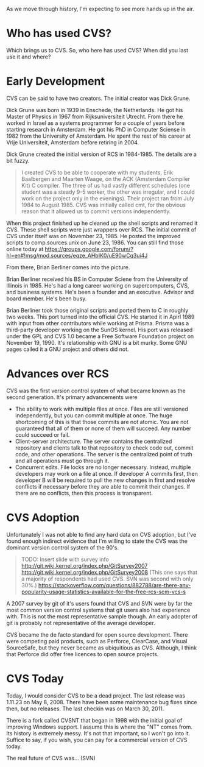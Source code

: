 As we move through history, I'm expecting to see more hands up in the air.

# Who has used CVS?
Which brings us to CVS. So, who here has used CVS? When did you last use it and where? 

# Early Development

CVS can be said to have two creators. The initial creator was Dick Grune.

Dick Grune was born in 1939 in Enschede, the Netherlands. He got his Master of Physics in 1967 from Rijksuniversiteit Utrecht. From there he worked in Israel as a systems programmer for a couple of years before starting research in Amsterdam. He got his PhD in Computer Sciense in 1982 from the University of Amsterdam. He spent the rest of his career at Vrije Universiteit, Amsterdam before retiring in 2004.

Dick Grune created the initial version of RCS in 1984-1985. The details are a bit fuzzy.

> I created CVS to be able to cooperate with my students, Erik Baalbergen and Maarten Waage, on the ACK (Amsterdam Compiler Kit) C compiler. The three of us had vastly different schedules (one student was a steady 9-5 worker, the other was irregular, and I could work on the project only in the evenings). Their project ran from July 1984 to August 1985. CVS was initially called cmt, for the obvious reason that it allowed us to commit versions independently.

When this project finished up he cleaned up the shell scripts and renamed it CVS. These shell scripts were just wrappers over RCS. The initial commit of CVS under itself was on November 23, 1985. He posted the improved scripts to comp.sources.unix on June 23, 1986. You can still find those online today at https://groups.google.com/forum/?hl=en#!msg/mod.sources/eqze_AHbIK0/uE90wCq3ui4J

From there, Brian Berliner comes into the picture.

Brian Berliner received his BS in Computer Sciene from the University of Illinois in 1985. He's had a long career working on supercomputers, CVS, and business systems. He's been a founder and an executive. Advisor and board member. He's been busy.

Brian Berliner took those original scripts and ported them to C in roughly two weeks. This port turned into the official CVS. He started it in Apirl 1989 with input from other contributors while working at Prisma. Prisma was a third-party developer working on the SunOS kernel. His port was released under the GPL and CVS 1.0 became a Free Software Foundation project on November 19, 1990. It's relationship with GNU is a bit murky. Some GNU pages called it a GNU project and others did not.

# Advances over RCS
CVS was the first version control system of what became known as the second generation. It's primary advancements were

* The ability to work with multiple files at once. Files are still versioned independently, but you can commit multiple at once. The huge shortcoming of this is that those commits are not atomic. You are not guaranteed that all of them or none of them will succeed. Any number could succeed or fail.
* Client-server architecture. The server contains the centralized repository and clients talk to that repository to check code out, commit code, and other operations. The server is the centralized point of truth and all operations must go through it.
* Concurrent edits. File locks are no longer necessary. Instead, multiple developers may work on a file at once. If developer A commits first, then developer B will be required to pull the new changes in first and resolve conflicts if necessary before they are able to commit their changes. If there are no conflicts, then this process is transparent.

# CVS Adoption
Unfortunately I was not able to find any hard data on CVS adoption, but I've found enough indirect evidence that I'm willing to state the CVS was the dominant version control system of the 90's.

> TODO: Insert slide with survey info http://git.wiki.kernel.org/index.php/GitSurvey2007
> http://git.wiki.kernel.org/index.php/GitSurvey2008 (This one says that a majority of respondents had used CVS. SVN was second with only 30%.)
> https://stackoverflow.com/questions/882788/are-there-any-popularity-usage-statistics-available-for-the-free-rcs-scm-vcs-s

A 2007 survey by git of it's users found that CVS and SVN were by far the most common version control systems that git users also had experience with. This is not the most representative sample though. An early adopter of git is probably not representative of the average developer.

CVS became the de facto standard for open source development. There were competing paid products, such as Perforce, ClearCase, and Visual SourceSafe, but they never became as ubiquitious as CVS. Although, I think that Perforce did offer free licences to open source projects.

# CVS Today
Today, I would consider CVS to be a dead project. The last release was 1.11.23 on May 8, 2008. There have been some maintenance bug fixes since then, but no releases. The last checkin was on March 30, 2011.

There is a fork called CVSNT that began in 1998 with the initial goal of improving Windows support. I assume this is where the "NT" comes from. Its history is extremely messy. It's not that important, so I won't go into it. Suffice to say, if you wish, you can pay for a commercial version of CVS today.

The real future of CVS was... (SVN)